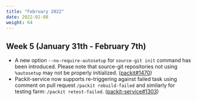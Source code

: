 ```yaml
---
title: "February 2022"
date: 2022-02-08
weight: 64
---
```


## Week 5 (January 31th - February 7th)

- A new option `--no-require-autosetup` for `source-git init` command has been
  introduced. Please note that source-git repositories not using `%autosetup` may
  not be properly initialized. ([packit#1470](https://github.com/packit/packit/pull/1470))
- Packit-service now supports re-triggering against failed task using comment on
  pull request `/packit rebuild-failed` and similarly for testing farm: `/packit retest-failed`.
  ([packit-service#1303](https://github.com/packit/packit-service/pull/1303))
